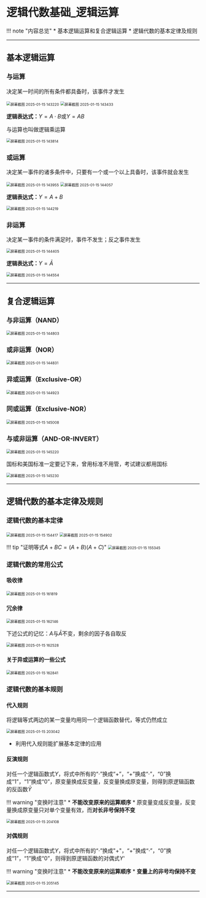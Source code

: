 # 逻辑代数基础_逻辑运算

!!! note "内容总览"
	* 基本逻辑运算和复合逻辑运算
	* 逻辑代数的基本定律及规则

---
## 基本逻辑运算
### 与运算
决定某一时间的所有条件都具备时，该事件才发生

<img src="https://wbx-1328220477.cos.ap-shanghai.myqcloud.com/202501151432729.png" alt="屏幕截图 2025-01-15 143220" style="zoom:67%;" />

<img src="https://wbx-1328220477.cos.ap-shanghai.myqcloud.com/202501151434780.png" alt="屏幕截图 2025-01-15 143433" style="zoom:67%;" />

**逻辑表达式：**$Y=A\cdot B$或$Y=AB$

与运算也叫做逻辑乘运算

<img src="https://wbx-1328220477.cos.ap-shanghai.myqcloud.com/202501151438784.png" alt="屏幕截图 2025-01-15 143814" style="zoom:67%;" />

### 或运算
决定某一事件的诸多条件中，只要有一个或一个以上具备时，该事件就会发生

<img src="https://wbx-1328220477.cos.ap-shanghai.myqcloud.com/202501151440211.png" alt="屏幕截图 2025-01-15 143955" style="zoom:67%;" />

<img src="https://wbx-1328220477.cos.ap-shanghai.myqcloud.com/202501151441142.png" alt="屏幕截图 2025-01-15 144057" style="zoom:67%;" />

**逻辑表达式：**$Y=A+ B$

<img src="https://wbx-1328220477.cos.ap-shanghai.myqcloud.com/202501151442593.png" alt="屏幕截图 2025-01-15 144219" style="zoom:67%;" />

### 非运算
决定某一事件的条件满足时，事件不发生；反之事件发生

<img src="https://wbx-1328220477.cos.ap-shanghai.myqcloud.com/202501151444462.png" alt="屏幕截图 2025-01-15 144405" style="zoom:67%;" />

**逻辑表达式：**$Y=\bar A$

<img src="https://wbx-1328220477.cos.ap-shanghai.myqcloud.com/202501151446313.png" alt="屏幕截图 2025-01-15 144554" style="zoom:67%;" />

---
## 复合逻辑运算

### 与非运算（NAND）

<img src="https://wbx-1328220477.cos.ap-shanghai.myqcloud.com/202501151449927.png" alt="屏幕截图 2025-01-15 144803" style="zoom:67%;" />

### 或非运算（NOR）

<img src="https://wbx-1328220477.cos.ap-shanghai.myqcloud.com/202501151449022.png" alt="屏幕截图 2025-01-15 144831" style="zoom:67%;" />

### 异或运算（Exclusive-OR）

<img src="https://wbx-1328220477.cos.ap-shanghai.myqcloud.com/202501151510304.png" alt="屏幕截图 2025-01-15 144923" style="zoom:67%;" />

### 同或运算（Exclusive-NOR）

<img src="https://wbx-1328220477.cos.ap-shanghai.myqcloud.com/202501151450199.png" alt="屏幕截图 2025-01-15 145008" style="zoom:67%;" />

### 与或非运算（AND-OR-INVERT）

<img src="https://wbx-1328220477.cos.ap-shanghai.myqcloud.com/202501151452267.png" alt="屏幕截图 2025-01-15 145220" style="zoom:67%;" />

国标和美国标准一定要记下来，曾用标准不用管，考试建议都用国标

<img src="https://wbx-1328220477.cos.ap-shanghai.myqcloud.com/202501151453349.png" alt="屏幕截图 2025-01-15 145230" style="zoom:67%;" />

---
## 逻辑代数的基本定律及规则

### 逻辑代数的基本定律

<img src="https://wbx-1328220477.cos.ap-shanghai.myqcloud.com/202501151544544.png" alt="屏幕截图 2025-01-15 154417" style="zoom:67%;" />

 <img src="https://wbx-1328220477.cos.ap-shanghai.myqcloud.com/202501151550889.png" alt="屏幕截图 2025-01-15 154902" style="zoom:67%;" />

!!! tip "证明等式$A+BC=(A+B)(A+C)$"
	<img src="https://wbx-1328220477.cos.ap-shanghai.myqcloud.com/202501151554018.png" alt="屏幕截图 2025-01-15 155345" style="zoom:67%;" />

### 逻辑代数的常用公式
#### 吸收律

<img src="https://wbx-1328220477.cos.ap-shanghai.myqcloud.com/202501151618066.png" alt="屏幕截图 2025-01-15 161819" style="zoom:67%;" />

#### 冗余律

<img src="https://wbx-1328220477.cos.ap-shanghai.myqcloud.com/202501151621081.png" alt="屏幕截图 2025-01-15 162146" style="zoom:67%;" />

下述公式的记忆：$A$与$\bar A$不变，剩余的因子各自取反

<img src="https://wbx-1328220477.cos.ap-shanghai.myqcloud.com/202501151626431.png" alt="屏幕截图 2025-01-15 162528" style="zoom:67%;" />

#### 关于异或运算的一些公式

<img src="https://wbx-1328220477.cos.ap-shanghai.myqcloud.com/202501151629714.png" alt="屏幕截图 2025-01-15 162841" style="zoom:67%;" />

### 逻辑代数的基本规则
#### 代入规则
将逻辑等式两边的某一变量均用同一个逻辑函数替代，等式仍然成立

<img src="https://wbx-1328220477.cos.ap-shanghai.myqcloud.com/202501152031276.png" alt="屏幕截图 2025-01-15 203042" style="zoom:67%;" />

* 利用代入规则能扩展基本定律的应用

#### 反演规则
对任一个逻辑函数式$Y$，将式中所有的“$\cdot$”换成“+”，“+”换成“$\cdot$”，“0”换成“1”，“1”换成“0”，原变量换成反变量，反变量换成原变量，则得到原逻辑函数的反函数$\bar Y$

!!! warning "变换时注意"
	* **不能改变原来的运算顺序**
	* 原变量变成反变量，反变量换成原变量只对单个变量有效，而**对长非号保持不变**

<img src="https://wbx-1328220477.cos.ap-shanghai.myqcloud.com/202501152041118.png" alt="屏幕截图 2025-01-15 204108" style="zoom:67%;" />

#### 对偶规则
对任一个逻辑函数式$Y$，将式中所有的“$\cdot$”换成"+"，“+”换成“$\cdot$”，“0”换成“1”，“1”换成“0”，则得到原逻辑函数的对偶式$Y‘$

!!! warning "变换时注意"
	* **不能改变原来的运算顺序**
	* **变量上的非号均保持不变**

<img src="https://wbx-1328220477.cos.ap-shanghai.myqcloud.com/202501152052390.png" alt="屏幕截图 2025-01-15 205145" style="zoom:67%;" />

---